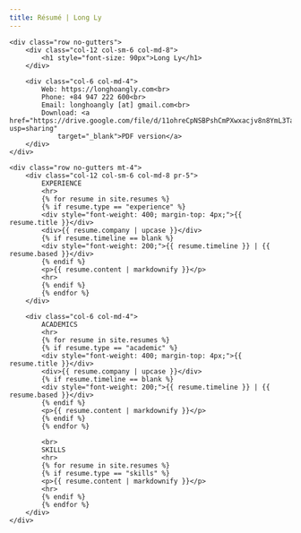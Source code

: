 ```yaml
---
title: Résumé | Long Ly
---
```


<div class="container">

    <div class="row no-gutters">
        <div class="col-12 col-sm-6 col-md-8">
            <h1 style="font-size: 90px">Long Ly</h1>
        </div>

        <div class="col-6 col-md-4">
            Web: https://longhoangly.com<br>
            Phone: +84 947 222 600<br>
            Email: longhoangly [at] gmail.com<br>
            Download: <a href="https://drive.google.com/file/d/11ohreCpNSBPshCmPXwxacjv8n8YmL3Ta/view?usp=sharing"
                target="_blank">PDF version</a>
        </div>
    </div>

    <div class="row no-gutters mt-4">
        <div class="col-12 col-sm-6 col-md-8 pr-5">
            EXPERIENCE
            <hr>
            {% for resume in site.resumes %}
            {% if resume.type == "experience" %}
            <div style="font-weight: 400; margin-top: 4px;">{{ resume.title }}</div>
            <div>{{ resume.company | upcase }}</div>
            {% if resume.timeline == blank %}
            <div style="font-weight: 200;">{{ resume.timeline }} | {{ resume.based }}</div>
            {% endif %}
            <p>{{ resume.content | markdownify }}</p>
            <hr>
            {% endif %}
            {% endfor %}
        </div>

        <div class="col-6 col-md-4">
            ACADEMICS
            <hr>
            {% for resume in site.resumes %}
            {% if resume.type == "academic" %}
            <div style="font-weight: 400; margin-top: 4px;">{{ resume.title }}</div>
            <div>{{ resume.company | upcase }}</div>
            {% if resume.timeline == blank %}
            <div style="font-weight: 200;">{{ resume.timeline }} | {{ resume.based }}</div>
            {% endif %}
            <p>{{ resume.content | markdownify }}</p>
            {% endif %}
            {% endfor %}

            <br>
            SKILLS
            <hr>
            {% for resume in site.resumes %}
            {% if resume.type == "skills" %}
            <p>{{ resume.content | markdownify }}</p>
            <hr>
            {% endif %}
            {% endfor %}
        </div>
    </div>

</div>